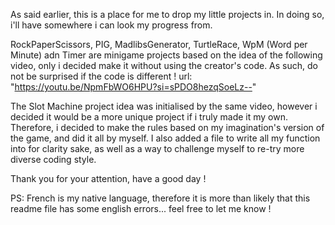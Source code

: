 As said earlier, this is a place for me to drop my little projects in. In doing so, i'll have somewhere i can look my progress from.

RockPaperScissors, PIG, MadlibsGenerator, TurtleRace, WpM (Word per Minute) adn Timer are minigame projects based on the idea of the following video, only i decided make it without using the creator's code. As such, do not be surprised if the code is different !
url: "https://youtu.be/NpmFbWO6HPU?si=sPDO8hezqSoeLz--"

The Slot Machine project idea was initialised by the same video, however i decided it would be a more unique project if i truly made it my own. Therefore, i decided
to make the rules based on my imagination's version of the game, and did it all by myself. I also added a file to write all my function into for clarity sake, as
well as a way to challenge myself to re-try more diverse coding style.

Thank you for your attention, have a good day !

PS: French is my native language, therefore it is more than likely that this readme file has some english errors... feel free to let me know !
